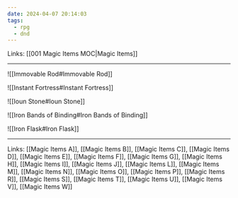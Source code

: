 ```yaml
---
date: 2024-04-07 20:14:03
tags:
  - rpg
  - dnd
---
```

Links: [[001 Magic Items MOC|Magic Items]]

---

![[Immovable Rod#Immovable Rod]]

![[Instant Fortress#Instant Fortress]]

![[Ioun Stone#Ioun Stone]]

![[Iron Bands of Binding#Iron Bands of Binding]]

![[Iron Flask#Iron Flask]]

---
 Links: [[Magic Items A]], [[Magic Items B]], [[Magic Items C]], [[Magic Items D]], [[Magic Items E]], [[Magic Items F]], [[Magic Items G]], [[Magic Items H]], [[Magic Items I]], [[Magic Items J]], [[Magic Items L]], [[Magic Items M]], [[Magic Items N]], [[Magic Items O]], [[Magic Items P]], [[Magic Items R]], [[Magic Items S]], [[Magic Items T]], [[Magic Items U]], [[Magic Items V]], [[Magic Items W]]